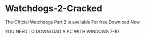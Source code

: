 # Watchdogs-2-Cracked
The Official Watchdogs Part 2 Is available For free Download Now

YOU NEED TO DOWNLOAD A PC WITH WINDOWS 7-10
